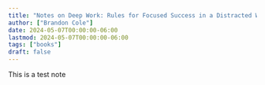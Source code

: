 ```yaml
---
title: "Notes on Deep Work: Rules for Focused Success in a Distracted World"
author: ["Brandon Cole"]
date: 2024-05-07T00:00:00-06:00
lastmod: 2024-05-07T00:00:00-06:00
tags: ["books"]
draft: false
---
```


This is a test note
